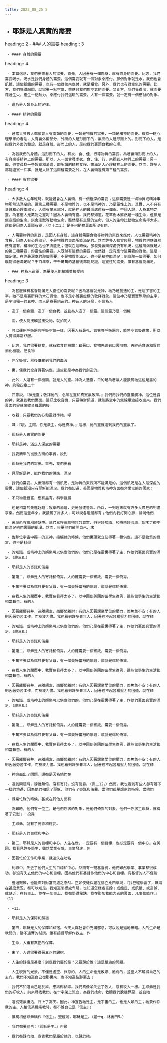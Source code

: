 ```yaml
---
title: 2023_08_25 5
---
```


- ## 耶穌是人真實的需要
heading:: 2
	 - ### 人的需要
heading:: 3

	 - #### 身體的需要
heading:: 4

	 - 本篇信息，我們要來看人的需要。首先，人因著有一個肉身，就有肉身的需要。比方，我們需要喝水，喝水是我們身體的需要。這個需要就有一個對象來應付，那個對象就是水。我們也會飢餓，這個飢餓的需要，也有一個對象來應付，就是糧食。另外，我們也有對空氣的需要。比方，我們覺得胸悶，就需要一點空氣，來應付我們對空氣的需要。又比方，我們覺得冷，就需要藉著生火，產生一點熱力，來應付我們溫暖的需要。人有一個需要，就一定有一個應付的對象。

	 - 這乃是人類身上的定律。

	 - #### 精神的需耍
heading:: 4

	 - 通常大多數人都領會人有兩類的需要，一類是物質的需要，一類是精神的需要。根據一班心理學家的看法，人有裏外兩部分，外面的人是形而下的，裏面的人是形而上的。形而下的人，是指我們外面的體殼，就是身體。形而上的人，是指我們裏頭自我的心理。

	 - 為著我們的身體，這形而下的人，有衣、食、佳、行等物質的需要。為著裏頭形而上的人，有育樂等精神上的需要。所以，人一面會尋求衣、食、住、行，來顧到人物質上的需要；另一面，也會尋找一些娛樂和消遣，即所謂的精神食糧，來滿足人心理精神上的需要。然而，許多人都能證實一件事，就是人除了這兩種需要之外，在人裏頭還有第三種的需要。

	 - #### 靈的需要
heading:: 4

	 - 大多數人在年輕時，就能體會在人裏頭，有一個極深的需要；這個需要是一切物質或精神事物所無法滿足的。這第三種需要，不是物質的，也不是精神的，乃是靈性上的。其實，人不只有身體和心理兩部分，人還有第三部分，就是在人的最深處還有一個靈。中國人說，人為萬物之靈。為甚麼人是萬物之靈呢？因為人裏頭有靈。我們都知道，花草樹木雖然是一種生命，但那是無意識的生命。飛禽走獸等動物生命，雖然是有意識的生命，但人的生命比動物生命高得太多。這都是因為人裏頭有靈，（亞十二1，）是任何動物裏面所沒有的。

	 - 人需要物質的東西，是因人有身體，這身體需要食物等物質的東西來應付。人也需要精神的食糧，因為人有心理部分，不是物質的東西所能滿足的。然而許多人都曾經歷，物質的供應雖然應有盡有，精神的生活也不虞匱乏；但就在這時候，卻發覺裏面深處仍有飢渴，這種飢渴就是人的第三種需要，即靈性的需要。人既然有這樣的需要，當然就一定有應付這需要的對象。這是一個定律。在你最深處的那個需要，不是物質能滿足，也不是精神能滿足；到底那一個需要，如何纔能得著滿足呢？千百年來，干千萬萬的基督徒都能見證，這靈性的需要，惟有基督能滿足。

	 - ### 神為人造靈，為要使人能接觸並接受祂
heading:: 3

	 - 為甚麼惟有基督能滿足人靈性的需要呢？因為基督就是神，祂乃是創造的主，是這宇宙的主宰。祂不是廟裏所拜的木石偶像，也不是小說裏虛構的敬拜對象。這位神乃是實實際際的主宰，是宇宙獨一的真神，而人是為著祂造的。神造人的時候，不僅為人

	 - 造了一個身體，造了一個自我，並且為人造了一個靈。這個靈乃是一個機

	 - 關，使人能接觸並接受祂，就如同人

	 - 可以運用呼吸器官呼吸空氣一樣。因著人有鼻孔、氣管等呼吸器官，能將空氣吸進來，所以人覺得非常舒服。

	 - 比方，我們需要飲食，就有飲食的機關；藉著口，食物先進到口裏咀嚼，再經過食道和胃的消化機能，把食物

	 - 完全吸收，然後傳輸到我們的血液

	 - 裏，使我們全身得著供應。這些都是神為我們創造的。

	 - 此外，人還有一個機關，就是人的靈。神為人造靈，目的是為著讓人能接觸祂這位是露的神。約翰四章二十

	 - 四節說，『神是靈；敬拜祂的，必須在靈和真實裏敬拜。』我們用我們的靈接觸神，這位是露的神，就進到我們裹面。這好比收音機，只要轉對頻道，就能將空中的無線電波接收進來。我們裏面的靈就像收音機裏的接

	 - 收器，只要我們的心和靈對準祂，呼

	 - 喊：『哦，主阿，你是救主，你是真神。』這樣，祂的靈就進到我們的靈裏了。

	 - 耶穌是人真實的需要

	 - 耶穌是神，滿足人深處的需要

	 - 我要簡單的從幾方面的事實，說到

	 - 耶穌是我們的需要。首先，我們要看

	 - 見耶穌是神，能作我們的供應，滿足

	 - 我們的需要。人裹頭都有一個飢渴，是物質的東西所不能滿足的。這個飢渴是在人最深處的靈裏，這個飢渴只有耶穌能滿足。我們都知道，美國是物質和精神方面都非常富饒的國家；

	 - 不只物產豐富，應有盡有，科學發展

	 - 也是相當的先進超越；娛樂的消遣，更是發達普及。所以，一到週末就有許多人瘋狂的到處享樂。然而這些年來，我接觸了許多人，可以說各階層都有；他們向我打開心扉，訴說他們

	 - 裏頭所有飢渴的故事。他們覺得這些物質的豐富、科學的知識、和娛樂的消遣，到末了都不能滿足他們裏頭的飢渴。然而，只要他們敞開自己，求

	 - 告那位宇宙中獨一的真神，接觸祂的時候，他們裏頭就立刻得著一種供應。這不是物質的豐富，也不是科學

	 - 的知識，或精神上的娛樂可以供應他們的。他們乃是在靈裏得著了主，作他們裏面真實的滿足。（腓三8。）

	 - 耶穌是人的寄託和倚靠

	 - 第第二，耶穌是人的寄託和倚靠。人的確需要一個寄託，需要一個倚靠。

	 - 千萬不要以為你只要有父母，有一個美好富裕的家庭，那就是你的倚靠。

	 - 在我人生的閱歷中，我實在看得太多了。以中國到美國的留學生為例，這些留學生的生活都相當艱苦。有的人

	 - 因著離鄉背井，遠離親友，而鄉愁難耐；有的人因著課業學位的壓力，而焦急不安；有的人則因著勞苦工作，而筋疲力盡。我也看到許多青年人，因著經不起各種壓力的困迫，就在精

	 - 的知識，或精神上的娛樂可以供應他們的。他們乃是在靈裏得著了主，作他們裏面真實的滿足。（腓三8。）

	 - 耶穌是人的寄託和倚靠

	 - 第第二，耶穌是人的寄託和倚靠。人的確需要一個寄託，需要一個倚靠。

	 - 千萬不要以為你只要有父母，有一個美好富裕的家庭，那就是你的倚靠。

	 - 在我人生的閱歷中，我實在看得太多了。以中國到美國的留學生為例，這些留學生的生活都相當艱苦。有的人

	 - 因著離鄉背井，遠離親友，而鄉愁難耐；有的人因著課業學位的壓力，而焦急不安；有的人則因著勞苦工作，而筋疲力盡。我也看到許多青年人，因著經不起各種壓力的困迫，就在精

	 - 的知識，或精神上的娛樂可以供應他們的。他們乃是在靈裏得著了主，作他們裏面真實的滿足。（腓三8。）

	 - 耶穌是人的寄託和倚靠

	 - 第第二，耶穌是人的寄託和倚靠。人的確需要一個寄託，需要一個倚靠。

	 - 千萬不要以為你只要有父母，有一個美好富裕的家庭，那就是你的倚靠。

	 - 在我人生的閱歷中，我實在看得太多了。以中國到美國的留學生為例，這些留學生的生活都相當艱苦。有的人

	 - 因著離鄉背井，遠離親友，而鄉愁難耐；有的人因著課業學位的壓力，而焦急不安；有的人則因著勞苦工作，而筋疲力盡。我也看到許多青年人，因著經不起各種壓力的困迫，就在精

	 - 神方面出了問題。這都是因為他們在

	 - 遇到問題時，徬徨無倚，沒有寄託，沒有倚靠。（弗二12。）然而，我也看到有些人卻有著不一樣的境遇，因為他們相信了耶穌，他們有了寄託和倚靠。當他們孤單想家的時候，當他們

	 - 課業忙碌的時候，甚或在其他方面有

	 - 為難時，他們有一位主，是他們呼求的對象，是他們倚靠的對象。他們一呼求主耶穌，就得著了安慰；一投靠

	 - 主耶穌，就有了倚靠和穩妥。

	 - 耶穌是人的目標和中心

	 - 第三，耶穌是人的目標和中心。人生在世，一定要有一個目標，也必定要有一個中心。在美國，我看見許多學生，雖然學業有成、事業發達，但

	 - 因著忙於工作和事業，就迷失在功名

	 - 利祿中，失去了他們人生的目標和中心。然而有一班基督徒，他們雖然學業、事業都很成功，卻沒有失去他們的中心和目標，因為他們有基督作他們的中心和目標。有基督的人不僅能

	 - 勝過艱難，也能面對財富而處之泰然。正如使徒保羅在腓立比四章說，『我已經學會了，無論在甚麼景況，都可以知足。我知道怎樣處卑賤，也知道怎樣處富餘；或飽足、或飢餓、或富餘、或缺乏，在各事上，並在一切事上，我都學得秘訣。我在那加我能力者的裏面，凡事都能作。』（11

	 - ~13。

	 - 耶穌是人的保障和歸宿

	 - 第四，耶穌是人的保障和歸宿。今天人群社會中充滿邪惡，可以說是遍地黑暗。人的生命是軟弱的，勝不過罪的試誘。惟有接受耶穌作救主、作

	 - 生命，人纔有真正的保障。

	 - 末了，人還需要得著真正的歸宿。

	 - 人生的歸宿是甚麼？到底我們屬於誰？又要歸於誰？這是嚴肅的問題。

	 - 人生現實的光景，不僅是虛空、罪惡的，人的生命也是敗壞、脆弱的，並旦人不曉得自己的去向。我們不知道自己從那裏來，也不知道往那裏去；

	 - 我們不知道自己屬於誰，應該歸給誰。我們真像羊失去了牧人，沒有牧人一樣。主耶穌是我們的好牧人，前來尋找我們，在十字架上流血，為我們捨命，救贖我們脫離罪惡，並且祂

	 - 還從死裏復活，升上了高天。因此，神宣告祂是主，是宇宙的主，也是人類的主；祂要作你我的主。人相信某種宗教時，都不說自己是『信主』；

	 - 惟獨相信耶穌稱作『信主』。聖經說，耶穌是主。（羅十g，林後四5。）

	 - 我們都要宣告：『耶穌是主。』但願

	 - 我們都歸向祂，宣告我們是屬於祂的，也歸於祂。
